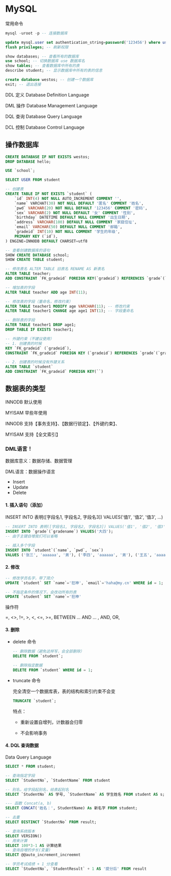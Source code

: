 # MySQL

常用命令

``` sql
mysql -uroot -p -- 连接数据库

update mysql.user set authentication_string=password('123456') where user='root' and Host='localhost'; -- 修改用户密码
flush privileges; -- 刷新权限

show databases; -- 查看所有的数据库
use school; -- 切换数据库 use 数据库名
show tables; -- 查看数据库中所有的表
describe student; -- 显示数据库中所有的表的信息

create database westos; -- 创建一个数据库
exit; -- 退出连接

```



DDL 定义 Database Definition Language

DML 操作 Database Management Language

DQL 查询 Database Query Language

DCL 控制 Database Control Language



## 操作数据库

``` sql
CREATE DATABASE IF NOT EXISTS westos;
DROP DATABASE hello;

USE `school`;

SELECT USER FROM student

-- 创建表
CREATE TABLE IF NOT EXISTS `student` (
	`id` INT(4) NOT NULL AUTO_INCREMENT COMMENT '',
	`name` VARCHAT(30) NOT NULL DEFAULT '匿名' COMMENT '姓名',
	`pwd` VARCHAR(20) NOT NULL DEFAULT '123456' COMMENT '密码',
	`sex` VARCHAR(2) NOT NULL DEFAULT '女' COMMENT '性别',
	`birthday` DATETIME DEFAULT NULL COMMENT '出生日期',
	`address` VARCHAR(100) DEFAULT NULL COMMENT '家庭住址',
	`email` VARCHAR(50) DEFAULT NULL COMMENT '邮箱',
    `gradeid` INT(10) NOT NULL COMMENT '学生的年级',
	PRIMARY KEY (`id`),
) ENGINE=INNODB DEFAULT CHARSET=utf8

-- 查看创建数据库的语句
SHOW CREATE DATABASE school;
SHOW CREATE TABLE student;

-- 修改表名 ALTER TABLE 旧表名 RENAME AS 新表名
ALTER TABLE teacher;
ADD CONSTRAINT `FK_gradeid` FOREIGN KEY(`gradeid`) REFERENCES `grade`(`gradeid`)

-- 增加表的字段
ALTER TABLE teacher ADD age INT(11);

-- 修改表的字段（重命名，修改约束）
ALTER TABLE teacher1 MODIFY age VARCHAR(11); -- 修改约束
ALTER TABLE teacher1 CHANGE age age1 INT(1); -- 字段重命名

-- 删除表的字段
ALTER TABLE teacher1 DROP age1;
DROP TABLE IF EXISTS teacher1;

-- 外键约束（不建议使用）
-- 1. 创建表的时候
KEY `FK_gradeid` (`gradeid`),
CONSTRAINT `FK_gradeid` FOREIGN KEY (`gradeid`) REFERENCES `grade`(`gradeid`)

-- 2. 创建表的时候没有外键关系
ALTER TABLE `student`
ADD CONSTRAINT `FK_gradeid` FOREIGN KEY(``)

```



## 数据表的类型

INNODB 默认使用

MYISAM 早些年使用



INNODB 支持【事务支持】、【数据行锁定】、【外键约束】、

MYISAM 支持【全文索引】

### DML语言！

数据库意义：数据存储、数据管理

DML语言：数据操作语言

- Insert
- Update
- Delete

####  1. 插入语句（添加）

INSERT INTO 表明([字段名1, 字段名2, 字段名3]) VALUES('值1', '值2', '值3', ...)

``` sql
-- INSERT INTO 表明([字段名1, 字段名2, 字段名3]) VALUES('值1', '值2', '值3', ...)
INSERT INTO `grade`(`gradename`) VALUES('大四');
-- 由于主键自增我们可以省略

-- 插入多个字段
INSERT INTO `student`(`name`, `pwd`, `sex`)
VALUES ('张三', 'aaaaaa', '男'), ('李四', 'aaaaaa', '男'), ('王五', 'aaaaaa', '男'); 
```



#### 2. 修改

``` sql
-- 修改学员名字，带了简介
UPDATE `student` SET `name`='狂神', `email`='haha@my.cn' WHERE id = 1;

-- 不指定条件的情况下，会改动所有的表
UPDATE `student` SET `name`='狂神'
```

操作符

=, <>, !=, >, <, <=, >=, BETWEEN ... AND ... , AND, OR, 



#### 3. 删除

- delete 命令

  ``` sql
  -- 删除数据（避免这样写，会全部删除）
  DELETE FROM `student`;
  
  -- 删除指定数据
  DELETE FROM `student` WHERE id = 1;
  ```

- truncate 命令

  完全清空一个数据库表，表的结构和索引约束不会变

  ```sql
  TRUNCATE `student`;
  ```

  特点：

  - 重新设置自增列，计数器会归零

  - 不会影响事务

#### 4. DQL 查询数据

Data Query Language

``` sql
SELECT * FROM student;

-- 查询指定字段
SELECT `StudentNo`, `StudentName` FROM student

-- 别名，给字段起别名，给表起别名
SELECT `StudentNo` AS 学号, `StudentName` AS 学生姓名 FROM student AS s;

--- 函数 Concat(a, b)
SELECT CONCAT('姓名：', StudentName) As 新名字 FROM student;

-- 去重
SELECT DISTINCT `StudentNo` FROM result;

-- 查询系统版本
SELECT VERSION() 
-- 用来计算
SELECT 100*3-1 AS 计算结果
-- 查询自增的步长(变量)
SELECT @@auto_increment_increemnt 

-- 学员考试成绩 + 1 分查看
SELECT `StudentNo`, `StudentResult` + 1 AS '提分后' FROM result
```
